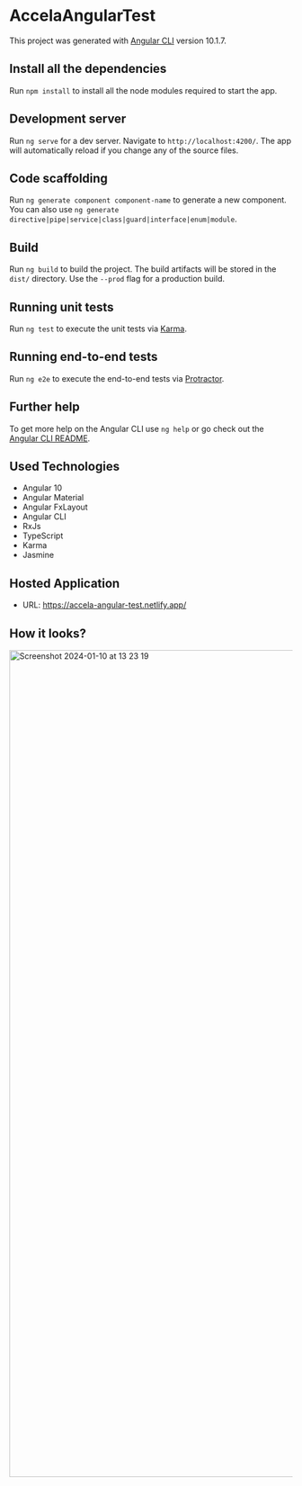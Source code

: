 # AccelaAngularTest

This project was generated with [Angular CLI](https://github.com/angular/angular-cli) version 10.1.7.

## Install all the dependencies

Run `npm install` to install all the node modules required to start the app.

## Development server

Run `ng serve` for a dev server. Navigate to `http://localhost:4200/`. The app will automatically reload if you change any of the source files.

## Code scaffolding

Run `ng generate component component-name` to generate a new component. You can also use `ng generate directive|pipe|service|class|guard|interface|enum|module`.

## Build

Run `ng build` to build the project. The build artifacts will be stored in the `dist/` directory. Use the `--prod` flag for a production build.

## Running unit tests

Run `ng test` to execute the unit tests via [Karma](https://karma-runner.github.io).

## Running end-to-end tests

Run `ng e2e` to execute the end-to-end tests via [Protractor](http://www.protractortest.org/).

## Further help

To get more help on the Angular CLI use `ng help` or go check out the [Angular CLI README](https://github.com/angular/angular-cli/blob/master/README.md).

## Used Technologies

- Angular 10
- Angular Material
- Angular FxLayout
- Angular CLI
- RxJs
- TypeScript
- Karma
- Jasmine

## Hosted Application

- URL: https://accela-angular-test.netlify.app/

## How it looks?

<img width="1470" alt="Screenshot 2024-01-10 at 13 23 19" src="https://github.com/agussalberdi/accela-angular-test/assets/43733257/f49b3969-3504-43b7-80c1-41f5dcce9c8d">




